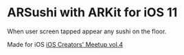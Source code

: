 # ARSushi with ARKit for iOS 11

When user screen tapped appear any sushi on the floor.

Made for iOS [iOS Creators' Meetup vol.4](https://oi-study.connpass.com/event/60799/)

